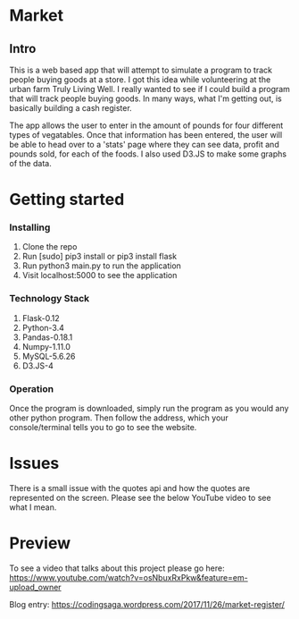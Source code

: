 # Market
## Intro

This is a web based app that will attempt to simulate a program to track people buying goods at a store. I got this idea while volunteering at the urban farm Truly Living Well. I really wanted to see if I could build a program that will track people buying goods. In many ways, what I'm getting out, is basically building a cash register. 

The app allows the user to enter in the amount of pounds for four different types of vegatables. Once that information has been entered, the user will be able to head over to a 'stats' page where they can see data, profit and pounds sold, for each of the foods. I also used D3.JS to make some graphs of the data. 


# Getting started
### Installing

1. Clone the repo
2. Run [sudo] pip3 install or pip3 install flask
3. Run python3 main.py to run the application
6. Visit localhost:5000 to see the application

### Technology Stack

1. Flask-0.12
2. Python-3.4
3. Pandas-0.18.1
4. Numpy-1.11.0
5. MySQL-5.6.26
6. D3.JS-4

### Operation

Once the program is downloaded, simply run the program as you would any other python program.
Then follow the address, which your console/terminal tells you to go to see the
website.

# Issues

There is a small issue with the quotes api and how the quotes are represented on the screen. Please see the below YouTube video to see what I mean. 


# Preview

To see a video that talks about this project please go here: https://www.youtube.com/watch?v=osNbuxRxPkw&feature=em-upload_owner

Blog entry: https://codingsaga.wordpress.com/2017/11/26/market-register/